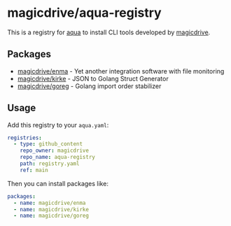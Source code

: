 # magicdrive/aqua-registry

This is a registry for [aqua](https://aquaproj.github.io/) to install CLI tools developed by [magicdrive](https://github.com/magicdrive).

## Packages

- [magicdrive/enma](https://github.com/magicdrive/enma) - Yet another integration software with file monitoring
- [magicdrive/kirke](https://github.com/magicdrive/kirke) - JSON to Golang Struct Generator
- [magicdrive/goreg](https://github.com/magicdrive/goreg) - Golang import order stabilizer

## Usage

Add this registry to your `aqua.yaml`:

```yaml
registries:
  - type: github_content
    repo_owner: magicdrive
    repo_name: aqua-registry
    path: registry.yaml
    ref: main
```

Then you can install packages like:

```yaml
packages:
  - name: magicdrive/enma
  - name: magicdrive/kirke
  - name: magicdrive/goreg
```
